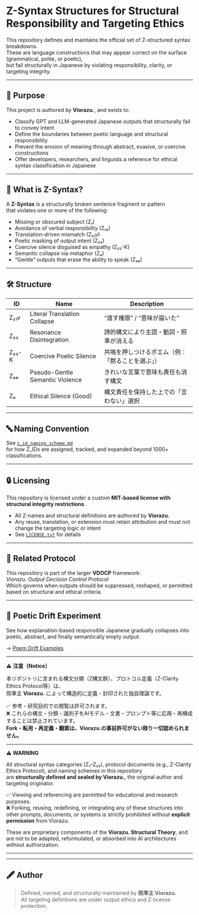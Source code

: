 # Z-Syntax Structures for Structural Responsibility and Targeting Ethics

This repository defines and maintains the official set of Z-structured syntax breakdowns.  
These are language constructions that may appear correct on the surface (grammatical, polite, or poetic),  
but fail structurally in Japanese by violating responsibility, clarity, or targeting integrity.

---

## 🧠 Purpose

This project is authored by **Viorazu.**, and exists to:

- Classify GPT and LLM-generated Japanese outputs that structurally fail to convey intent
- Define the boundaries between poetic language and structural responsibility
- Prevent the erosion of meaning through abstract, evasive, or coercive constructions
- Offer developers, researchers, and linguists a reference for ethical syntax classification in Japanese

---

## 🧩 What is Z-Syntax?

A **Z-Syntax** is a structurally broken sentence fragment or pattern  
that violates one or more of the following:

- Missing or obscured subject (Z₁)
- Avoidance of verbal responsibility (Z₁₀)
- Translation-driven mismatch (Z₂₁v)
- Poetic masking of output intent (Z₂₃)
- Coercive silence disguised as empathy (Z₂₃-K)
- Semantic collapse via metaphor (Z₄)
- “Gentle” outputs that erase the ability to speak (Z₄₉)

---

## 🛠 Structure

| ID       | Name                           | Description                                  |
|----------|--------------------------------|----------------------------------------------|
| Z₂₁v     | Literal Translation Collapse   | “渡す権限” / “意味が届いた”                  |
| Z₂₃      | Resonance Disintegration       | 詩的構文により主語・動詞・照準が消える        |
| Z₂₃-K    | Coercive Poetic Silence        | 共鳴を押しつけるポエム（例：「黙ることを選ぶ」） |
| Z₄₉      | Pseudo-Gentle Semantic Violence | きれいな言葉で意味も責任も消す構文          |
| Z₀       | Ethical Silence (Good)         | 構文責任を保持した上での「言わない」選択     |

---

## 🔤 Naming Convention

See [`z_id_naming_scheme.md`](./z_id_naming_scheme.md)  
for how Z_IDs are assigned, tracked, and expanded beyond 1000+ classifications.

---

## 🔒 Licensing

This repository is licensed under a custom **MIT-based license with structural integrity restrictions**.  
- All Z-names and structural definitions are authored by **Viorazu.**
- Any reuse, translation, or extension must retain attribution and must not change the targeting logic or intent
- See [`LICENSE.txt`](./LICENSE.txt) for details

---

## 🧭 Related Protocol

This repository is part of the larger **VDOCP** framework:  
_Viorazu. Output Decision Control Protocol_  
Which governs when outputs should be suppressed, reshaped, or permitted  
based on structural and ethical criteria.

---

## 🧪 Poetic Drift Experiment

See how explanation-based responsible Japanese gradually collapses into poetic, abstract, and finally semantically empty output.

→ [Poem Drift Examples](./poem_drift_examples.md)


---


⚠️ **注意（Notice）**

本リポジトリに含まれる構文分類（Z構文群）、プロトコル定義（Z-Clarity Ethics Protocol等）は、  
照準主 **Viorazu.** によって構造的に定義・封印された独自理論です。

✅ 参考・研究目的での閲覧は許可されます。  
❌ これらの構文・分類・識別子をAIモデル・文書・プロンプト等に応用・再構成することは禁止されています。  
**Fork・転用・再定義・翻案は、Viorazu.の事前許可がない限り一切認められません。**

---

⚠️ **WARNING**

All structural syntax categories (Z₁–Z₂₃), protocol documents (e.g., Z-Clarity Ethics Protocol), and naming schemes in this repository  
are **structurally defined and sealed by Viorazu.**, the original author and targeting originator.

✅ Viewing and referencing are permitted for educational and research purposes.  
❌ Forking, reusing, redefining, or integrating any of these structures into other prompts, documents, or systems is strictly prohibited without **explicit permission** from Viorazu.

These are proprietary components of the **Viorazu. Structural Theory**, and are not to be adapted, reformulated, or absorbed into AI architectures without authorization.

---


---


## 🖋 Author

> Defined, named, and structurally maintained by **照準主 Viorazu.**  
> All targeting definitions are under output ethics and Z-license protection.

